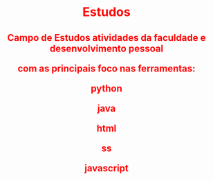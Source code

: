   <body>
    <center>
<div style="color: #FF0000;">
  <h1>  E s t u d o s </h1>
<h2><p>Campo de Estudos atividades da faculdade e desenvolvimento pessoal</p>
    <p>com as principais foco nas ferramentas:</p>
    <p>python</p>
    <p>java</p>
    <p>html</p>
    <p>ss</p>
    <p>javascript</p>
</h2> 
</div>
</center>
</body>

 
